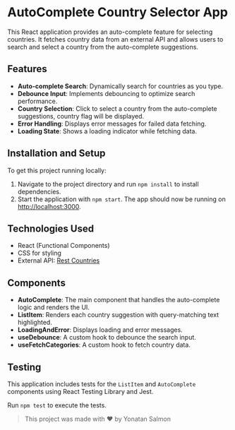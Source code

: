 # AutoComplete Country Selector App

This React application provides an auto-complete feature for selecting countries. It fetches country data from an external API and allows users to search and select a country from the auto-complete suggestions.

## Features

- **Auto-complete Search**: Dynamically search for countries as you type.
- **Debounce Input**: Implements debouncing to optimize search performance.
- **Country Selection**: Click to select a country from the auto-complete suggestions, country flag will be displayed.
- **Error Handling**: Displays error messages for failed data fetching.
- **Loading State**: Shows a loading indicator while fetching data.

## Installation and Setup

To get this project running locally:

1. Navigate to the project directory and run `npm install` to install dependencies.
2. Start the application with `npm start`. The app should now be running on [http://localhost:3000](http://localhost:3000).

## Technologies Used

- React (Functional Components)
- CSS for styling
- External API: [Rest Countries](https://restcountries.com/v3.1/all)

## Components

- **AutoComplete**: The main component that handles the auto-complete logic and renders the UI.
- **ListItem**: Renders each country suggestion with query-matching text highlighted.
- **LoadingAndError**: Displays loading and error messages.
- **useDebounce**: A custom hook to debounce the search input.
- **useFetchCategories**: A custom hook to fetch country data.

## Testing

This application includes tests for the `ListItem` and `AutoComplete` components using React Testing Library and Jest.

Run `npm test` to execute the tests.

> This project was made with ❤️ by Yonatan Salmon
